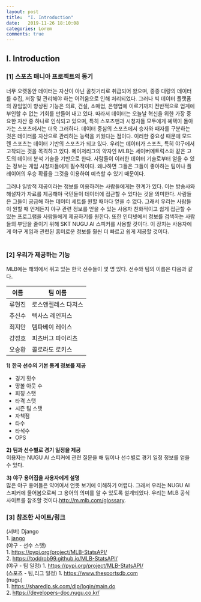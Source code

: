 ```yaml
---
layout: post
title:  "I. Introduction"
date:   2019-11-26 18:10:08
categories: Lorem
comments: true
---
```


## Ⅰ. Introduction 

### [1] 스포츠 매니아 프로젝트의 동기<br>
너무 오랫동안 데이터는 자산이 아닌 골칫거리로 취급되어 왔으며, 종종 대량의 데이터를 수집, 저장 및 관리해야 하는 어려움으로 인해 처리되었다. 그러나 빅 데이터 플랫폼의 끊임없이 향상된 기능은 의료, 건설, 소매업, 은행업에 이르기까지 전반적으로 업계에 부인할 수 없는 기회를 만들어 내고 있다.
따라서 데이터는 오늘날 혁신을 위한 가장 중요한 자산 중 하나로 인식되고 있으며, 특히 스포츠맨과 시청자들 모두에게 혜택이 돌아가는 스포츠에서는 더욱 그러하다. 데이터 중심의 스포츠에서 승자와 패자를 구분하는 것은 데이터를 자산으로 관리하는 능력을 키웠다는 점이다. 이러한 중요성 때문에 모드렌 스포츠는 데이터 기반의 스포츠가 되고 있다. 우리는 데이터가 스포츠, 특히 야구에서 고착되는 것을 목격하고 있다. 메이저리그의 약자인 MLB는 세이버메트릭스와 같은 고도의 데이터 분석 기술을 기반으로 한다. 사람들이 이러한 데이터 기술로부터 얻을 수 있는 정보는 게임 시청자들에게 필수적이다. 왜냐하면 그들은 그들이 좋아하는 팀이나 플레이어의 우승 확률을 그것을 이용하여 예측할 수 있기 때문이다.

그러나 일방적 제공이라는 정보를 이용하려는 사람들에게는 한계가 있다. 이는 방송사와 해설자가 자료를 제공해야 국민들이 데이터에 접근할 수 있다는 것을 의미한다. 사람들은 그들이 궁금해 하는 데이터 세트를 원할 때마다 얻을 수 없다. 그래서 우리는 사람들이 원할 때 언제든지 야구 관련 정보를 얻을 수 있는 사용자 친화적이고 쉽게 접근할 수 있는 프로그램을 사람들에게 제공하기를 원한다. 또한 인터넷에서 정보를 검색하는 사람들의 부담을 줄이기 위해 SKT NUGU AI 스피커를 사용할 것이다. 이 장치는 사용자에게 야구 게임과 관련된 흥미로운 정보를 훨씬 더 빠르고 쉽게 제공할 것이다.
<br>
<br>

### [2] 우리가 제공하는 기능
MLB에는 해외에서 뛰고 있는 한국 선수들이 몇 명 있다. 선수와 팀의 이름은 다음과 같다.
<br>

이름 | 팀 이름
---- | ----
류현진 | 로스앤젤레스 다저스
추신수 | 텍사스 레인저스
최지만 | 템파베이 레이스
강정호 | 피츠버그 파이리츠
오승환 | 콜로라도 로키스

**1) 한국 선수의 기본 통계 정보를 제공**
- 경기 횟수
- 땅볼 아웃 수
- 피칭 스탯
- 타격 스탯
- 시즌 팀 스탯
- 자책점
- 타수
- 타석수
- OPS

**2) 팀과 선수별로 경기 일정을 제공** <br>
이용자는 NUGU AI 스피커에 관련 질문을 해 팀이나 선수별로 경기 일정 정보를 얻을 수 있다.

**3) 야구 용어집을 사용자에게 설명** <br>
많은 야구 용어들은 약어여서 언뜻 보기에 이해하기 어렵다. 그래서 우리는 NUGU AI 스피커에 물어봄으로써 그 용어의 의미를 알 수 있도록 설계되었다. 우리는 MLB 공식 사이트를 참조할 것이다.<http://m.mlb.com/glossary>.
### [3] 참조한 사이트/링크
(서버) Django<br>
	1. [jango](https://www.django-rest-framework.org/tutorial/quickstart/) <br>
(야구 - 선수 스탯) <br>
	1. <https://pypi.org/project/MLB-StatsAPI/> <br>
	2. <https://toddrob99.github.io/MLB-StatsAPI/> <br>
(야구 - 팀 일정)
	1. <https://pypi.org/project/MLB-StatsAPI/> <br>
(스포츠 - 팀,리그 일정)	
	1. <https://www.thesportsdb.com> <br>
  (nugu)<br>
	1. <https://sharedlp.sk.com/dlp/login/main.do> <br>
	2. <https://developers-doc.nugu.co.kr/> <br>

